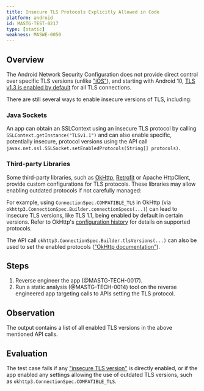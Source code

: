 ```yaml
---
title: Insecure TLS Protocols Explicitly Allowed in Code
platform: android
id: MASTG-TEST-0217
type: [static]
weakness: MASWE-0050
---
```


## Overview

The Android Network Security Configuration does not provide direct control over specific TLS versions (unlike ["iOS"](https://developer.apple.com/documentation/bundleresources/information_property_list/nsexceptionminimumtlsversion)), and starting with Android 10, [TLS v1.3 is enabled by default](https://developer.android.com/privacy-and-security/security-ssl#Updates%20to%20SSL) for all TLS connections.

There are still several ways to enable insecure versions of TLS, including:

### Java Sockets

An app can obtain an SSLContext using an insecure TLS protocol by calling `SSLContext.getInstance("TLSv1.1")` and can also enable specific, potentially insecure, protocol versions using the API call `javax.net.ssl.SSLSocket.setEnabledProtocols(String[] protocols)`.

### Third-party Libraries

Some third-party libraries, such as [OkHttp](https://square.github.io/okhttp/), [Retrofit](https://square.github.io/retrofit/) or Apache HttpClient, provide custom configurations for TLS protocols. These libraries may allow enabling outdated protocols if not carefully managed:

For example, using `ConnectionSpec.COMPATIBLE_TLS` in OkHttp (via `okhttp3.ConnectionSpec.Builder.connectionSpecs(...)`) can lead to insecure TLS versions, like TLS 1.1, being enabled by default in certain versions. Refer to OkHttp's [configuration history](https://square.github.io/okhttp/security/tls_configuration_history/) for details on supported protocols.

The API call `okhttp3.ConnectionSpec.Builder.tlsVersions(...)` can also be used to set the enabled protocols (["OkHttp documentation"](https://square.github.io/okhttp/features/https/)).

## Steps

1. Reverse engineer the app (@MASTG-TECH-0017).
2. Run a static analysis (@MASTG-TECH-0014) tool on the reverse engineered app targeting calls to APIs setting the TLS protocol.

## Observation

The output contains a list of all enabled TLS versions in the above mentioned API calls.

## Evaluation

The test case fails if any ["insecure TLS version"](https://mas.owasp.org/MASTG/0x04f-Testing-Network-Communication/#recommended-tls-settings) is directly enabled, or if the app enabled any settings allowing the use of outdated TLS versions, such as `okhttp3.ConnectionSpec.COMPATIBLE_TLS`.
